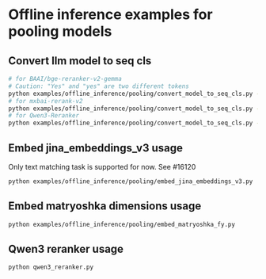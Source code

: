 # Offline inference examples for pooling models

## Convert llm model to seq cls

```bash
# for BAAI/bge-reranker-v2-gemma
# Caution: "Yes" and "yes" are two different tokens
python examples/offline_inference/pooling/convert_model_to_seq_cls.py --model_name BAAI/bge-reranker-v2-gemma --classifier_from_tokens '["Yes"]' --method no_post_processing --path ./bge-reranker-v2-gemma-seq-cls
# for mxbai-rerank-v2
python examples/offline_inference/pooling/convert_model_to_seq_cls.py --model_name mixedbread-ai/mxbai-rerank-base-v2 --classifier_from_tokens '["0", "1"]' --method from_2_way_softmax --path ./mxbai-rerank-base-v2-seq-cls
# for Qwen3-Reranker
python examples/offline_inference/pooling/convert_model_to_seq_cls.py --model_name Qwen/Qwen3-Reranker-0.6B --classifier_from_tokens '["no", "yes"]' --method from_2_way_softmax --path ./Qwen3-Reranker-0.6B-seq-cls
```

## Embed jina_embeddings_v3 usage

Only text matching task is supported for now. See #16120

```bash
python examples/offline_inference/pooling/embed_jina_embeddings_v3.py
```

## Embed matryoshka dimensions usage

```bash
python examples/offline_inference/pooling/embed_matryoshka_fy.py
```

## Qwen3 reranker usage

```bash
python qwen3_reranker.py
```

